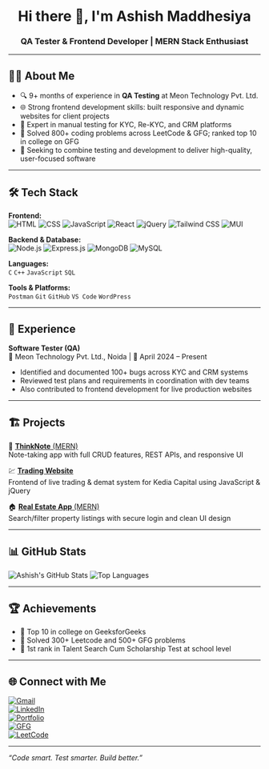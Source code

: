 <h1 align="center">Hi there 👋, I'm Ashish Maddhesiya</h1>
<h3 align="center">QA Tester & Frontend Developer | MERN Stack Enthusiast</h3>

---

## 🧑‍💻 About Me

- 🔍 9+ months of experience in **QA Testing** at Meon Technology Pvt. Ltd.
- 🌐 Strong frontend development skills: built responsive and dynamic websites for client projects
- 🧪 Expert in manual testing for KYC, Re-KYC, and CRM platforms
- 🧠 Solved 800+ coding problems across LeetCode & GFG; ranked top 10 in college on GFG
- 🚀 Seeking to combine testing and development to deliver high-quality, user-focused software

---

## 🛠️ Tech Stack

**Frontend:**  
![HTML](https://img.shields.io/badge/HTML5-E34F26?style=flat&logo=html5&logoColor=white)
![CSS](https://img.shields.io/badge/CSS3-1572B6?style=flat&logo=css3&logoColor=white)
![JavaScript](https://img.shields.io/badge/JavaScript-F7DF1E?style=flat&logo=javascript&logoColor=black)
![React](https://img.shields.io/badge/React-61DAFB?style=flat&logo=react&logoColor=black)
![jQuery](https://img.shields.io/badge/jQuery-0769AD?style=flat&logo=jquery&logoColor=white)
![Tailwind CSS](https://img.shields.io/badge/Tailwind-06B6D4?style=flat&logo=tailwind-css&logoColor=white)
![MUI](https://img.shields.io/badge/MUI-007FFF?style=flat&logo=mui&logoColor=white)

**Backend & Database:**  
![Node.js](https://img.shields.io/badge/Node.js-339933?style=flat&logo=node.js&logoColor=white)
![Express.js](https://img.shields.io/badge/Express.js-000?style=flat&logo=express&logoColor=white)
![MongoDB](https://img.shields.io/badge/MongoDB-47A248?style=flat&logo=mongodb&logoColor=white)
![MySQL](https://img.shields.io/badge/MySQL-005C84?style=flat&logo=mysql&logoColor=white)

**Languages:**  
`C` `C++` `JavaScript` `SQL`

**Tools & Platforms:**  
`Postman` `Git` `GitHub` `VS Code` `WordPress`

---

## 🧪 Experience

**Software Tester (QA)**  
📍 Meon Technology Pvt. Ltd., Noida | 📆 April 2024 – Present

- Identified and documented 100+ bugs across KYC and CRM systems
- Reviewed test plans and requirements in coordination with dev teams
- Also contributed to frontend development for live production websites

---

## 🏗️ Projects

🔖 [**ThinkNote** (MERN)](https://thinknote-mern.onrender.com/)  
Note-taking app with full CRUD features, REST APIs, and responsive UI

💹 [**Trading Website**](https://live.meon.co.in/kediacapital/individual_new_uat)  
Frontend of live trading & demat system for Kedia Capital using JavaScript & jQuery

🏠 [**Real Estate App** (MERN)](https://real-estate-mern-3-1vlu.onrender.com/)  
Search/filter property listings with secure login and clean UI design

---

## 📊 GitHub Stats

![Ashish's GitHub Stats](https://github-readme-stats.vercel.app/api?username=ashishgupta7518&show_icons=true&theme=react)
![Top Languages](https://github-readme-stats.vercel.app/api/top-langs/?username=ashishgupta7518&layout=compact&theme=react)

---

## 🏆 Achievements

- 🏅 Top 10 in college on GeeksforGeeks  
- 🧠 Solved 300+ Leetcode and 500+ GFG problems  
- 🥇 1st rank in Talent Search Cum Scholarship Test at school level

---

## 🌐 Connect with Me

[![Gmail](https://img.shields.io/badge/Gmail-D14836?style=for-the-badge&logo=gmail&logoColor=white)](mailto:ashishmadeshiya17@gmail.com)  
[![LinkedIn](https://img.shields.io/badge/LinkedIn-0A66C2?style=for-the-badge&logo=linkedin&logoColor=white)](https://www.linkedin.com/in/ashish-maddhesiya-8795b5243/)  
[![Portfolio](https://img.shields.io/badge/Portfolio-000000?style=for-the-badge&logo=vercel&logoColor=white)](https://ashish-maddhesiya-portfolio.vercel.app/)  
[![GFG](https://img.shields.io/badge/GFG-green?style=for-the-badge&logo=geeksforgeeks&logoColor=white)](https://www.geeksforgeeks.org/user/alpha7518/)  
[![LeetCode](https://img.shields.io/badge/LeetCode-FFA116?style=for-the-badge&logo=leetcode&logoColor=black)](https://leetcode.com/u/ashishmadeshiya17/)

---

*“Code smart. Test smarter. Build better.”*
